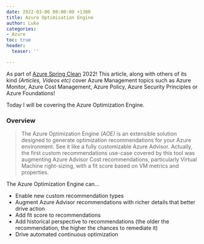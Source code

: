 ```yaml
---
date: 2022-03-06 00:00:00 +1300
title: Azure Optimisation Engine
author: Luke
categories:
- Azure
toc: true
header:
  teaser: ''

---
```

As part of [Azure Spring Clean](https://www.azurespringclean.com/ "Azure Spring Clean") 2022! This article, along with others of its kind _(Articles, Videos etc)_ cover Azure Management topics such as Azure Monitor, Azure Cost Management, Azure Policy, Azure Security Principles or Azure Foundations!

Today I will be covering the Azure Optimization Engine.

### Overview

> The Azure Optimization Engine _(AOE)_ is an extensible solution designed to generate optimization recommendations for your Azure environment. See it like a fully customizable Azure Advisor. Actually, the first custom recommendations use-case covered by this tool was augmenting Azure Advisor Cost recommendations, particularly Virtual Machine right-sizing, with a fit score based on VM metrics and properties.

The Azure Optimization Engine can…

* Enable new custom recommendation types
* Augment Azure Advisor recommendations with richer details that better drive action
* Add fit score to recommendations
* Add historical perspective to recommendations (the older the recommendation, the higher the chances to remediate it)
* Drive automated continuous optimization